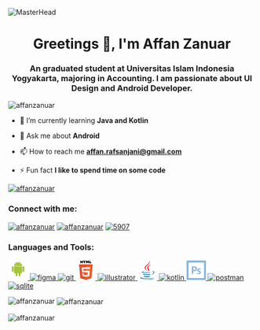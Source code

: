 ![MasterHead](https://1.bp.blogspot.com/-7A4WynwLsMw/XbBpCXG8fHI/AAAAAAAAMt4/uOa1bpLskYgrwGbllhSu2SDj_Mig8SXJQCLcBGAsYHQ/s1600/2000_600px.gif)
<h1 align="center">Greetings 👋, I'm Affan Zanuar</h1>
<h3 align="center">An graduated student at Universitas Islam Indonesia Yogyakarta, majoring in Accounting. I am passionate about UI Design and Android Developer.</h3>


<p align="left"> <img src="https://komarev.com/ghpvc/?username=affanzanuar&label=Profile%20views&color=0e75b6&style=flat" alt="affanzanuar" /> </p>


- 🌱 I’m currently learning **Java and Kotlin**

- 💬 Ask me about **Android**

- 📫 How to reach me **affan.rafsanjani@gmail.com**

- ⚡ Fun fact **I like to spend time on some code**


<p align="left"> <a href="https://github.com/ryo-ma/github-profile-trophy"><img src="https://github-profile-trophy.vercel.app/?username=affanzanuar" alt="affanzanuar" /></a> </p>

<h3 align="left">Connect with me:</h3>
<p align="left">
<a href="https://linkedin.com/in/affanzanuar" target="blank"><img align="center" src="https://raw.githubusercontent.com/rahuldkjain/github-profile-readme-generator/master/src/images/icons/Social/linked-in-alt.svg" alt="affanzanuar" height="30" width="40" /></a>
<a href="https://instagram.com/affanzanuar" target="blank"><img align="center" src="https://raw.githubusercontent.com/rahuldkjain/github-profile-readme-generator/master/src/images/icons/Social/instagram.svg" alt="affanzanuar" height="30" width="40" /></a>
<a href="https://discord.gg/5907" target="blank"><img align="center" src="https://raw.githubusercontent.com/rahuldkjain/github-profile-readme-generator/master/src/images/icons/Social/discord.svg" alt="5907" height="30" width="40" /></a>
</p>

<h3 align="left">Languages and Tools:</h3>
<p align="left"> <a href="https://developer.android.com" target="_blank" rel="noreferrer"> <img src="https://raw.githubusercontent.com/devicons/devicon/master/icons/android/android-original-wordmark.svg" alt="android" width="40" height="40"/> </a> <a href="https://www.figma.com/" target="_blank" rel="noreferrer"> <img src="https://www.vectorlogo.zone/logos/figma/figma-icon.svg" alt="figma" width="40" height="40"/> </a> <a href="https://git-scm.com/" target="_blank" rel="noreferrer"> <img src="https://www.vectorlogo.zone/logos/git-scm/git-scm-icon.svg" alt="git" width="40" height="40"/> </a> <a href="https://www.w3.org/html/" target="_blank" rel="noreferrer"> <img src="https://raw.githubusercontent.com/devicons/devicon/master/icons/html5/html5-original-wordmark.svg" alt="html5" width="40" height="40"/> </a> <a href="https://www.adobe.com/in/products/illustrator.html" target="_blank" rel="noreferrer"> <img src="https://www.vectorlogo.zone/logos/adobe_illustrator/adobe_illustrator-icon.svg" alt="illustrator" width="40" height="40"/> </a> <a href="https://www.java.com" target="_blank" rel="noreferrer"> <img src="https://raw.githubusercontent.com/devicons/devicon/master/icons/java/java-original.svg" alt="java" width="40" height="40"/> </a> <a href="https://kotlinlang.org" target="_blank" rel="noreferrer"> <img src="https://www.vectorlogo.zone/logos/kotlinlang/kotlinlang-icon.svg" alt="kotlin" width="40" height="40"/> </a> <a href="https://www.photoshop.com/en" target="_blank" rel="noreferrer"> <img src="https://raw.githubusercontent.com/devicons/devicon/master/icons/photoshop/photoshop-line.svg" alt="photoshop" width="40" height="40"/> </a> <a href="https://postman.com" target="_blank" rel="noreferrer"> <img src="https://www.vectorlogo.zone/logos/getpostman/getpostman-icon.svg" alt="postman" width="40" height="40"/> </a> <a href="https://www.sqlite.org/" target="_blank" rel="noreferrer"> <img src="https://www.vectorlogo.zone/logos/sqlite/sqlite-icon.svg" alt="sqlite" width="40" height="40"/> </a> </p>

<p><img align="left" src="https://github-readme-stats.vercel.app/api/top-langs?username=affanzanuar&show_icons=true&locale=en&layout=compact" alt="affanzanuar" /></p>

<p>&nbsp;<img align="center" src="https://github-readme-stats.vercel.app/api?username=affanzanuar&show_icons=true&locale=en" alt="affanzanuar" /></p>

<p><img align="center" src="https://github-readme-streak-stats.herokuapp.com/?user=affanzanuar&" alt="affanzanuar" /></p>

